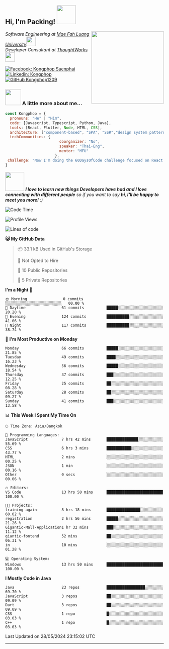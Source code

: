 <h2> Hi, I'm Packing! <img src="https://media.giphy.com/media/mGcNjsfWAjY5AEZNw6/giphy.gif" width="60"></h2>
<img align='right' src="https://media.giphy.com/media/ieyl9zmCjO4b4t6qoY/giphy.gif" width="230">
<p><em>Software Engineering at <a href="http://www.unb.br">Mae Fah Luang University</a><img src="https://media.giphy.com/media/fYSnHlufseco8Fh93Z/giphy.gif" width="30"></br>Developer Consultant at <a href="https://www.thoughtworks.com">ThoughtWorks</a><img src="https://media.giphy.com/media/WUlplcMpOCEmTGBtBW/giphy.gif" width="30"> 
</em></p>

[![Facebook: Kongphop Saenphai](https://img.shields.io/badge/-Kongphop%20Saenphai-1877F2?style=flat-square&logo=facebook&logoColor=white&link=https://www.facebook.com/profile.php?id=100009078336515)](https://www.facebook.com/profile.php?id=100009078336515)
[![Linkedin: Kongphop](https://img.shields.io/badge/-Kongphop-blue?style=flat-square&logo=Linkedin&logoColor=white&link=https://www.linkedin.com/in/kongphop-saenphai-34a557288/)](https://www.linkedin.com/in/kongphop-saenphai-34a557288/)
[![GitHub Kongphop1209](https://img.shields.io/github/followers/Kongphop1209?label=follow&style=social)](https://github.com/kongphop1209)


### <img src="https://media.giphy.com/media/VgCDAzcKvsR6OM0uWg/giphy.gif" width="50"> A little more about me...  

```javascript
const Kongphop = {
  pronouns: "He" | "Him",
  code: [Javascript, Typescript, Python, Java],
  tools: [React, Flutter, Node, HTML, CSS],
  architecture: ["component-based", "SPA", "SSR","design system pattern"],
  techCommunities: {
                        coorganizer: "No",
                        speaker: "Thai-Eng",
                        mentor: "MFU"
                      },
 challenge: "Now I'm doing the 60DaysOfCode challenge focused on React and Mobile App"
}
```

<img src="https://media.giphy.com/media/LnQjpWaON8nhr21vNW/giphy.gif" width="60"> <em><b>I love to learn new things Developers have had and I love connecting with different people</b> so if you want to say <b>hi, I'll be happy to meet you more!</b> :)</em>

<!--START_SECTION:waka-->
![Code Time](http://img.shields.io/badge/Code%20Time-18%20hrs%2053%20mins-blue)

![Profile Views](http://img.shields.io/badge/Profile%20Views-14-blue)

![Lines of code](https://img.shields.io/badge/From%20Hello%20World%20I%27ve%20Written-2.3%20million%20lines%20of%20code-blue)

**🐱 My GitHub Data** 

> 📦 33.1 kB Used in GitHub's Storage 
 > 
> 🚫 Not Opted to Hire
 > 
> 📜 10 Public Repositories 
 > 
> 🔑 5 Private Repositories 
 > 
**I'm a Night 🦉** 

```text
🌞 Morning                0 commits           ░░░░░░░░░░░░░░░░░░░░░░░░░   00.00 % 
🌆 Daytime                61 commits          █████░░░░░░░░░░░░░░░░░░░░   20.20 % 
🌃 Evening                124 commits         ██████████░░░░░░░░░░░░░░░   41.06 % 
🌙 Night                  117 commits         ██████████░░░░░░░░░░░░░░░   38.74 % 
```
📅 **I'm Most Productive on Monday** 

```text
Monday                   66 commits          █████░░░░░░░░░░░░░░░░░░░░   21.85 % 
Tuesday                  49 commits          ████░░░░░░░░░░░░░░░░░░░░░   16.23 % 
Wednesday                56 commits          █████░░░░░░░░░░░░░░░░░░░░   18.54 % 
Thursday                 37 commits          ███░░░░░░░░░░░░░░░░░░░░░░   12.25 % 
Friday                   25 commits          ██░░░░░░░░░░░░░░░░░░░░░░░   08.28 % 
Saturday                 28 commits          ██░░░░░░░░░░░░░░░░░░░░░░░   09.27 % 
Sunday                   41 commits          ███░░░░░░░░░░░░░░░░░░░░░░   13.58 % 
```


📊 **This Week I Spent My Time On** 

```text
🕑︎ Time Zone: Asia/Bangkok

💬 Programming Languages: 
JavaScript               7 hrs 42 mins       ██████████████░░░░░░░░░░░   55.69 % 
CSS                      6 hrs 3 mins        ███████████░░░░░░░░░░░░░░   43.77 % 
HTML                     2 mins              ░░░░░░░░░░░░░░░░░░░░░░░░░   00.25 % 
JSON                     1 min               ░░░░░░░░░░░░░░░░░░░░░░░░░   00.16 % 
Other                    0 secs              ░░░░░░░░░░░░░░░░░░░░░░░░░   00.06 % 

🔥 Editors: 
VS Code                  13 hrs 50 mins      █████████████████████████   100.00 % 

🐱‍💻 Projects: 
training again           8 hrs 18 mins       ███████████████░░░░░░░░░░   60.02 % 
registration             2 hrs 56 mins       █████░░░░░░░░░░░░░░░░░░░░   21.26 % 
Gigantic-Mall-Application1 hr 32 mins        ███░░░░░░░░░░░░░░░░░░░░░░   11.12 % 
giantic-fontend          52 mins             ██░░░░░░░░░░░░░░░░░░░░░░░   06.31 % 
in                       10 mins             ░░░░░░░░░░░░░░░░░░░░░░░░░   01.28 % 

💻 Operating System: 
Windows                  13 hrs 50 mins      █████████████████████████   100.00 % 
```

**I Mostly Code in Java** 

```text
Java                     23 repos            █████████████████░░░░░░░░   69.70 % 
JavaScript               3 repos             ██░░░░░░░░░░░░░░░░░░░░░░░   09.09 % 
Dart                     3 repos             ██░░░░░░░░░░░░░░░░░░░░░░░   09.09 % 
CSS                      1 repo              █░░░░░░░░░░░░░░░░░░░░░░░░   03.03 % 
C++                      1 repo              █░░░░░░░░░░░░░░░░░░░░░░░░   03.03 % 
```




 Last Updated on 28/05/2024 23:15:02 UTC
<!--END_SECTION:waka-->


---


